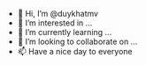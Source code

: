 - 👋 Hi, I’m @duykhatmv
- 👀 I’m interested in ...
- 🌱 I’m currently learning ...
- 💞️ I’m looking to collaborate on ...
- 📫 Have a nice day to everyone

<!---
duykhatmv/duykhatmv is a ✨ special ✨ repository because its `README.md` (this file) appears on your GitHub profile.
You can click the Preview link to take a look at your changes.
--->
